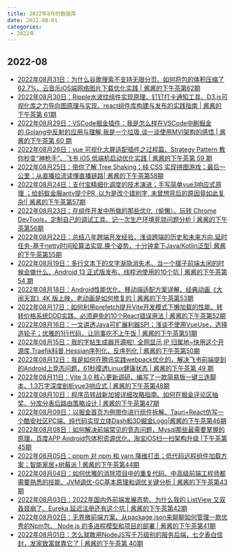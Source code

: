 ```yaml
---
title: 2022年8月的数据库
date: 2022-08-01
categories:
 - 2022年
---
```

<!-- [//]: # (month comment)  按月排序 -->
[//]: # (month comment)  
## 2022-08
[//]: # (day comment)
- [2022年08月31日：为什么谷歌搜索不支持无限分页、如何将包的体积压缩了62.7%、云音乐iOS端网络图片下载优化实践 | 酱酱的下午茶第62期](https://juejin.cn/post/7137862959409135630)
- [2022年08月30日：Ripple水波纹组件实现原理、钉钉打卡通知工具、D3.js可视化库之力导向图原理与实现、react组件库构建与发布的实践指南 | 酱酱的下午茶第 61期](https://juejin.cn/post/7137497083627438087)
- [2022年08月29日：VSCode掘金插件：我是怎么样在VSCode中刷掘金的,Golang中反射的应用与理解,我是一个垃圾,谈一谈使用MVI架构的感悟 | 酱酱的下午茶第 60 期](https://juejin.cn/post/7137119063460806664)
- [2022年08月26日：vue 可视化大屏适配插件之过程篇、Strategy Pattern 教你秒变“神枪手”、飞书 iOS 低端机启动优化实践 | 酱酱的下午茶第 59 期](https://juejin.cn/post/7135990287746203662)
- [2022年08月25日：带你了解 Tree Shaking；纯 CSS 实现拼图游戏；最后一公里：从直播拉流读懂直播链路| 酱酱的下午茶第58期](https://juejin.cn/post/7135661828117364766)
- [2022年08月24日：支付宝精细化调度的技术演进；手写简单vue3响应式原理 ；给蚂蚁金服antv提个PR, 以为是改个错别字, 未曾想背后的原因竟如此复杂!| 酱酱的下午茶第57期](https://juejin.cn/post/7135284486614286343)
- [2022年08月23日：在组件开发中所做的那些优化（偷懒）、玩转 Chrome DevTools，定制自己的调试工具、记一次生产环境死锁问题分析 | 酱酱的下午茶第56期](https://juejin.cn/post/7134900975373910029)
- [2022年08月22日：总结八年跨端开发经验，浅谈跨端的历史和未来方向,延时任务-基于netty时间轮算法实现,换个姿势，十分钟拿下Java/Kotlin泛型| 酱酱的下午茶第55期](https://juejin.cn/post/7134529866145693710)
- [2022年08月19日：多行文本下的文字渐隐消失术、当一个摆子前端太闲的时候会做什么、Android 13 正式版发布、线程池使用的10个坑 | 酱酱的下午茶第 54 期](https://juejin.cn/post/7133422580614529054)
- [2022年08月18日：Android性能优化、移动端适配方案详解、经典动画《大闹天宫》4K 版上映，老动画是如何修复的 | 酱酱的下午茶第53期](https://juejin.cn/post/7133095522310553637)
- [2022年08月17日：如何利用prefetch提升Vite开发模式下懒加载的性能、转转价格系统DDD实践、必须避免的10个React错误用法 | 酱酱的下午茶第52期](https://juejin.cn/post/7132673641279389726)
- [2022年08月16日：一文讲透Java可扩展利器SPI；浅谈不使用VueUse，选择造轮子；优雅的1行代码，让同事吃不上午饭 | 酱酱的下午茶第51期](https://juejin.cn/post/7132324492868583461)
- [2022年08月15日：我的字帖生成器开源啦!, 全网显示 IP 归属地~快用这个开源库,Traefik科普,Hessian序列化、反序列化 | 酱酱的下午茶第50期](https://juejin.cn/post/7131928744214102024)
- [2022年08月12日：我是如何在腾讯实践webpack优化的，解决飞书前端提到的Android上竞态问题，61秒摸透Linux健康状态 | 酱酱的下午茶第 49 期](https://juejin.cn/post/7130829882799915045)
- [2022年08月11日：Vite 3.0 核心更新调研、编写了一款简易版一键三连脚本、1.3万字深度剖析vue3响应式 | 酱酱的下午茶第48期](https://juejin.cn/post/7130464180695466015)
- [2022年08月10日：程序员转战新加坡详细攻略指南、如何在掘金评论区抽奖、分库分表后路由策略设计 | 酱酱的下午茶第47期](https://juejin.cn/post/7130066713643024391)
- [2022年08月09日：以掘金首页为例带你进行组件拆解、Tauri+React仿写一个酷安社区PC端、纯代码实现立体Dash和3D掘金Logo|酱酱的下午茶第46期](https://juejin.cn/post/7129734924516950029)
- [2022年08月08日：如何解决前端常见的竞态问题，Mysql那些最需要掌握的原理，百度APP Android包体积资源优化，淘宝iOS扫一扫架构升级 |下午茶第45期](https://juejin.cn/post/7129365028880252958)
- [2022年08月05日：pnpm 对 npm 和 yarn 降维打击；低代码远程组件加载方案；智能家居+树莓派 | 酱酱的下午茶第44期](https://juejin.cn/post/7128223962034634788)
- [2022年08月04日：如何优雅的消除项目中的重复代码、中高级前端工程师都需要熟悉的技能、JVM调优-GC基本原理和调优关键分析 | 酱酱的下午茶第43期](https://juejin.cn/post/7127882709413658631)
- [2022年08月03日：2022年国内外前端发展态势、为什么我的 ListView 又双叒叕崩了、Eureka 延迟注册还有这个坑 | 酱酱的下午茶第42期](https://juejin.cn/post/7127510644726693918)
- [2022年08月02日：无界微前端方案、从package.json来聊聊如何管理一款优秀的Npm包、 Node.js 的多进程模型和项目的部署 | 酱酱的下午茶第41期](https://juejin.cn/post/7127117879798923300)
- [2022年08月01日：怎么就敢用NodeJS写千万级别的服务后端，七夕表白信封，发家致富就靠它了 | 酱酱的下午茶第 40期](https://juejin.cn/post/7126746247486472223)
